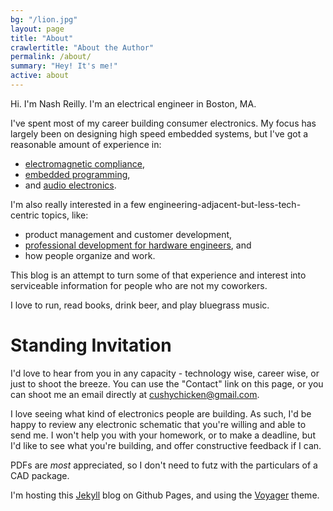 ```yaml
---
bg: "/lion.jpg"
layout: page
title: "About"
crawlertitle: "About the Author"
permalink: /about/
summary: "Hey! It's me!"
active: about
---
```


Hi. I'm Nash Reilly. I'm an electrical engineer in Boston, MA. 

I've spent most of my career building consumer electronics. My focus has largely been on designing high speed embedded systems, but I've got a reasonable amount of experience in:

* [electromagnetic compliance](http://cushychicken.github.io/radiated-emissions-debug/), 
* [embedded programming](http://cushychicken.github.io/bfunc-retro-one/), 
* and [audio electronics](http://cushychicken.github.io/posts/#simulating%20guitar%20effects). 

I'm also really interested in a few engineering-adjacent-but-less-tech-centric topics, like:

* product management and customer development, 
* [professional development for hardware engineers](http://cushychicken.github.io/software-agile-hardware-waterfall/), and 
* how people organize and work. 

This blog is an attempt to turn some of that experience and interest into serviceable information for people who are not my coworkers. 

I love to run, read books, drink beer, and play bluegrass music.  

# Standing Invitation

I'd love to hear from you in any capacity - technology wise, career wise, or just to shoot the breeze. You can use the "Contact" link on this page, or you can shoot me an email directly at [cushychicken@gmail.com](mailto:cushychicken@gmail.com).  

I love seeing what kind of electronics people are building. As such, I'd be happy to review any electronic schematic that you're willing and able to send me. I won't help you with your homework, or to make a deadline, but I'd like to see what you're building, and offer constructive feedback if I can. 

PDFs are *most* appreciated, so I don't need to futz with the particulars of a CAD package. 

I'm hosting this [Jekyll](https://jekyllrb.com/) blog on Github Pages, and using the [Voyager](https://github.com/redVi/voyager) theme.

